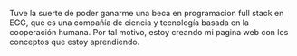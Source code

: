 Tuve la suerte de poder ganarme una beca en programacion full stack en EGG, que es una compañía de ciencia y tecnología basada en la cooperación humana. Por tal motivo, estoy creando mi pagina web con los conceptos que estoy aprendiendo.
